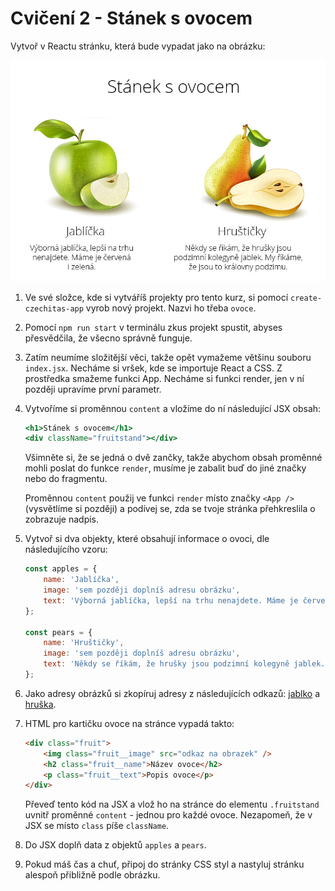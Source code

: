 # Cvičení 2 - Stánek s ovocem

Vytvoř v Reactu stránku, která bude vypadat jako na obrázku:

![Ukázka výsledku](ukazka.jpg)


1. Ve své složce, kde si vytváříš projekty pro tento kurz, si pomocí `create-czechitas-app` vyrob nový projekt. Nazvi ho třeba `ovoce`.

1. Pomocí `npm run start` v terminálu zkus projekt spustit, abyses přesvědčila, že všecno správně funguje.

1. Zatím neumíme složitější věci, takže opět vymažeme většinu souboru `index.jsx`. Necháme si vršek, kde se importuje React a CSS. Z prostředka smažeme funkci App. Necháme si funkci render, jen v ní později upravíme první parametr.

1. Vytvoříme si proměnnou `content` a vložíme do ní následující JSX obsah:

	```jsx
	<h1>Stánek s ovocem</h1>
	<div className="fruitstand"></div>
	```

	Všimněte si, že se jedná o dvě zančky, takže abychom obsah proměnné mohli poslat do funkce `render`, musíme je zabalit buď do jiné značky nebo do fragmentu.

	Proměnnou `content` použij ve funkci `render` místo značky `<App />` (vysvětlíme si později) a podívej se, zda se tvoje stránka přehkreslila o zobrazuje nadpis.

1. Vytvoř si dva objekty, které obsahují informace o ovoci, dle následujícího vzoru:

	```jsx
	const apples = {
		name: 'Jablíčka',
		image: 'sem později doplníš adresu obrázku',
		text: 'Výborná jablíčka, lepší na trhu nenajdete. Máme je červená i zelená.'
	};

	const pears = {
		name: 'Hruštičky',
		image: 'sem později doplníš adresu obrázku',
		text: 'Někdy se říkám, že hrušky jsou podzimní kolegyně jablek. My říkáme, že jsou to královny podzimu.'
	};
	```

1. Jako adresy obrázků si zkopíruj adresy z následujících odkazů: [jablko](https://github.com/Czechitas-React-podklady/React-lekce-03/raw/main/cviceni-02/jablko.jpg) a [hruška](https://github.com/Czechitas-React-podklady/React-lekce-03/raw/main/cviceni-02/hruska.jpg).

1. HTML pro kartičku ovoce na stránce vypadá takto:

	```html
	<div class="fruit">
		<img class="fruit__image" src="odkaz na obrazek" />
		<h2 class="fruit__name">Název ovoce</h2>
		<p class="fruit__text">Popis ovoce</p>
	</div>
	```

	Převeď tento kód na JSX a vlož ho na stránce do elementu `.fruitstand` uvnitř proměnné `content` - jednou pro každé ovoce.  Nezapomeň, že v JSX se místo `class` píše `className`.

1. Do JSX doplň data z objektů `apples` a `pears`.

1. Pokud máš čas a chuť, připoj do stránky CSS styl a nastyluj stránku alespoň přibližně podle obrázku.